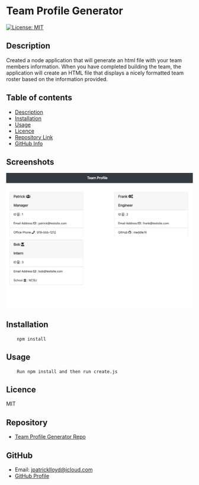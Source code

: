 # **Team Profile Generator**
[![License: MIT](https://img.shields.io/badge/License-MIT-yellow.svg)](https://opensource.org/licenses/MIT)
## Description 
Created a node application that will generate an html file with your team members information.  When you have completed building the team, the application will create an HTML file that displays a nicely formatted team roster based on the information provided.
## Table of contents
- [Description](#Description)
- [Installation](#Installation)
- [Usage](#Usage)
- [Licence](#Licence)
- [Repository Link](#Repository)
- [GitHub Info](#GitHub) 

## Screenshots
![Algorithm schema](images/sample.png)
## Installation
        npm install
## Usage
        Run npm install and then run create.js
## Licence
MIT
## Repository
- [Team Profile Generator Repo](https://github.com/meddle74/teamProfileGenerator)
## GitHub
- Email: jpatricklloyd@icloud.com
- [GitHub Profile](https://github.com/Meddle74)
